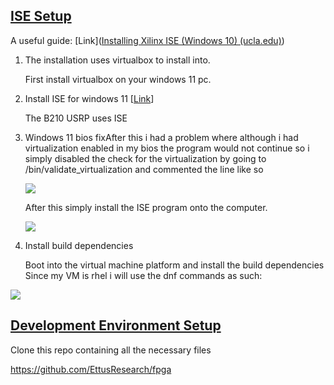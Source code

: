 ## <u>ISE Setup</u>

A useful guide: [Link]([Installing Xilinx ISE (Windows 10) (ucla.edu)](https://web.cs.ucla.edu/~weightzero/files/xilinx_installation/InstallXilinxISE_VirtualBox.pdf))

1. The installation uses virtualbox to install into.
   
   First install virtualbox on your windows 11 pc.

2. Install ISE for windows 11 [[Link]([Downloads](https://www.xilinx.com/support/download/index.html/content/xilinx/en/downloadNav/vivado-design-tools/archive-ise.html))] 
   
   The B210 USRP uses ISE

3. Windows 11 bios fixAfter this i had a problem where although i had virtualization enabled in my bios the program would not continue so i simply disabled the check for the virtualization by going to /bin/validate_virtualization and commented the line like so
   
   ![](C:\Users\fiveG\OneDrive\Pictures\Screenshots\Screenshot%202024-03-06%20115358.png)
   
   After this simply install the ISE program onto the computer.
   
   ![](C:\Users\fiveG\AppData\Roaming\marktext\images\2024-03-18-11-20-12-image.png)

4. Install build dependencies 
   
   Boot into the virtual machine platform and install the build dependencies Since my VM is rhel i will use the dnf commands as such:

![](C:\Users\fiveG\AppData\Roaming\marktext\images\2024-03-18-12-09-22-image.png)

## <u>Development Environment Setup</u>

   Clone this repo containing all the necessary files

https://github.com/EttusResearch/fpga
